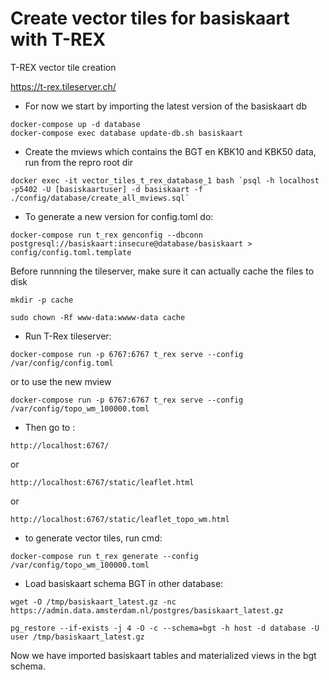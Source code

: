 # Create vector tiles for basiskaart with T-REX

T-REX vector tile creation

https://t-rex.tileserver.ch/

- For now we start by importing the latest version of the basiskaart db 

`docker-compose up -d database`  
`docker-compose exec database update-db.sh basiskaart`

- Create the mviews which contains the BGT en KBK10 and KBK50 data, run from the repro root dir

``docker exec -it vector_tiles_t_rex_database_1 bash `psql -h localhost -p5402 -U [basiskaartuser] -d basiskaart -f ./config/database/create_all_mviews.sql` ``

- To generate a new version for config.toml do:

`docker-compose run t_rex genconfig --dbconn postgresql://basiskaart:insecure@database/basiskaart > config/config.toml.template`

Before runnning the tileserver, make sure it can actually cache the files to disk

`mkdir -p cache`

`sudo chown -Rf www-data:wwww-data cache`

- Run T-Rex tileserver:

`docker-compose run -p 6767:6767 t_rex serve --config  /var/config/config.toml`

or to use the new mview

`docker-compose run -p 6767:6767 t_rex serve --config  /var/config/topo_wm_100000.toml` 

- Then go to :
 
 `http://localhost:6767/`
 
 or 
 
 
 `http://localhost:6767/static/leaflet.html`
 
 or
 
 `http://localhost:6767/static/leaflet_topo_wm.html`
 

 - to generate vector tiles, run cmd:

 `docker-compose run t_rex generate --config  /var/config/topo_wm_100000.toml`

 
- Load basiskaart schema BGT in other database: 
 
`wget -O /tmp/basiskaart_latest.gz -nc https://admin.data.amsterdam.nl/postgres/basiskaart_latest.gz`

`pg_restore --if-exists -j 4 -O -c --schema=bgt -h host -d database -U user /tmp/basiskaart_latest.gz`


Now we have imported basiskaart tables and materialized views in the bgt schema.  

